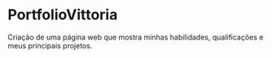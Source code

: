 # PortfolioVittoria
Criação de uma página web que mostra minhas habilidades, qualificações e meus principais projetos.
